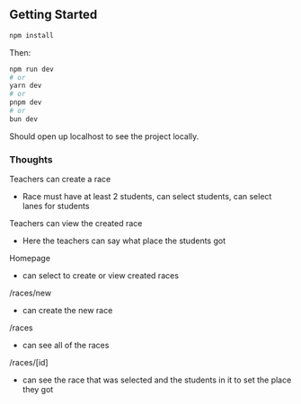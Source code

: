 
## Getting Started

```bash 
npm install
```

Then: 

```bash
npm run dev
# or
yarn dev
# or
pnpm dev
# or
bun dev
```

Should open up localhost to see the project locally. 

### Thoughts
Teachers can create a race
- Race must have at least 2 students, can select students, can select lanes for students

Teachers can view the created race
- Here the teachers can say what place the students got

Homepage
- can select to create or view created races

/races/new
- can create the new race

/races
- can see all of the races

/races/[id]
- can see the race that was selected and the students in it to set the place they got